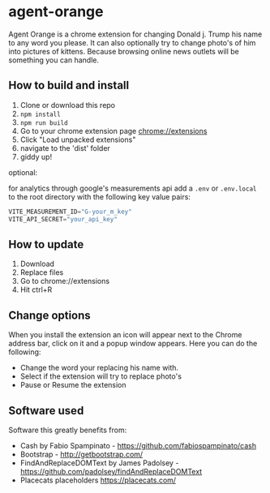 # agent-orange

Agent Orange is a chrome extension for changing Donald j. Trump his name to any word you please. It can also optionally try to change photo's of him into pictures of kittens. Because browsing online news outlets will be something you can handle.

## How to build and install

1. Clone or download this repo
2. `npm install` 
3. `npm run build`
4. Go to your chrome extension page [chrome://extensions](chrome://extensions)
5. Click "Load unpacked extensions"
6. navigate to the 'dist' folder
7. giddy up!

optional:

for analytics through google's measurements api add a `.env` or `.env.local` to the root directory with the following key value pairs:

```javascript
VITE_MEASUREMENT_ID="G-your_m_key"
VITE_API_SECRET="your_api_key"
```

## How to update

1. Download
2. Replace files
3. Go to chrome://extensions
4. Hit ctrl+R

## Change options
When you install the extension an icon will appear next to the Chrome address bar, click on it and a popup window appears.
Here you can do the following:
- Change the word your replacing his name with.
- Select if the extension will try to replace photo's
- Pause or Resume the extension

## Software used
Software this greatly benefits from:

- Cash by Fabio Spampinato - https://github.com/fabiospampinato/cash
- Bootstrap - http://getbootstrap.com/
- FindAndReplaceDOMText by James Padolsey - https://github.com/padolsey/findAndReplaceDOMText
- Placecats placeholders https://placecats.com/
